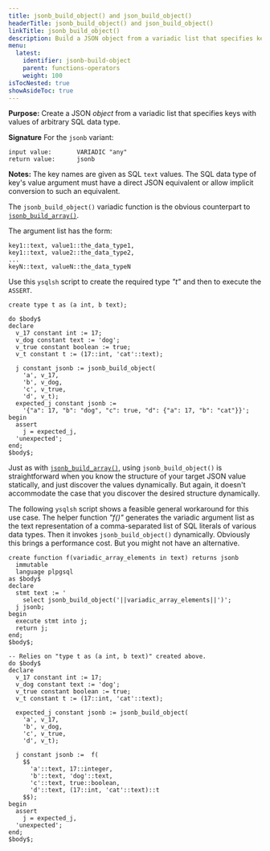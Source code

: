 ```yaml
---
title: jsonb_build_object() and json_build_object()
headerTitle: jsonb_build_object() and json_build_object()
linkTitle: jsonb_build_object() 
description: Build a JSON object from a variadic list that specifies keys with values of arbitrary SQL data type.
menu:
  latest:
    identifier: jsonb-build-object
    parent: functions-operators
    weight: 100
isTocNested: true
showAsideToc: true
---
```


**Purpose:** Create a JSON _object_ from a variadic list that specifies keys with values of arbitrary SQL data type.

**Signature** For the `jsonb` variant:

```
input value:       VARIADIC "any"
return value:      jsonb
```

**Notes:** The key names are given as SQL `text` values. The SQL data type of key's value argument must have a direct JSON equivalent or allow implicit conversion to such an equivalent.

The `jsonb_build_object()` variadic function is the obvious counterpart to [`jsonb_build_array()`](../jsonb-build-array).

The argument list has the form:

```
key1::text, value1::the_data_type1,
key1::text, value2::the_data_type2,
...
keyN::text, valueN::the_data_typeN
```

Use this `ysqlsh` script to create the required type _"t"_ and then to execute the `ASSERT`.

```postgresql
create type t as (a int, b text);

do $body$
declare
  v_17 constant int := 17;
  v_dog constant text := 'dog';
  v_true constant boolean := true;
  v_t constant t := (17::int, 'cat'::text);

  j constant jsonb := jsonb_build_object(
    'a', v_17,
    'b', v_dog,
    'c', v_true,
    'd', v_t);
  expected_j constant jsonb := 
    '{"a": 17, "b": "dog", "c": true, "d": {"a": 17, "b": "cat"}}';
begin
  assert
    j = expected_j,
  'unexpected';
end;
$body$;
```

Just as with [`jsonb_build_array()`](../jsonb-build-array), using `jsonb_build_object()` is straightforward when you know the structure of your target JSON value statically, and just discover the values dynamically. But again, it doesn't accommodate the case that you discover the desired structure dynamically.

The following `ysqlsh` script shows a feasible general workaround for this use case. The helper function _"f()"_ generates the variadic argument list as the text representation of a comma-separated list of SQL literals of various data types. Then it invokes `jsonb_build_object()` dynamically. Obviously this brings a performance cost. But you might not have an alternative.

```postgresql
create function f(variadic_array_elements in text) returns jsonb
  immutable
  language plpgsql
as $body$
declare
  stmt text := '
    select jsonb_build_object('||variadic_array_elements||')';
  j jsonb;
begin
  execute stmt into j;
  return j;
end;
$body$;

-- Relies on "type t as (a int, b text)" created above.
do $body$
declare
  v_17 constant int := 17;
  v_dog constant text := 'dog';
  v_true constant boolean := true;
  v_t constant t := (17::int, 'cat'::text);

  expected_j constant jsonb := jsonb_build_object(
    'a', v_17,
    'b', v_dog,
    'c', v_true,
    'd', v_t);

  j constant jsonb :=  f(
    $$
      'a'::text, 17::integer,
      'b'::text, 'dog'::text,
      'c'::text, true::boolean,
      'd'::text, (17::int, 'cat'::text)::t
    $$);
begin
  assert
    j = expected_j,
  'unexpected';
end;
$body$;
```
